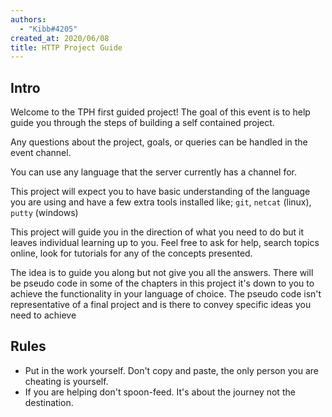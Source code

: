 ```yaml
---
authors:
  - "Kibb#4205"
created_at: 2020/06/08
title: HTTP Project Guide
---
```


## Intro

Welcome to the TPH first guided project!
The goal of this event is to help guide you through the steps of building a self contained project.

Any questions about the project, goals, or queries can be handled in the event channel.

You can use any language that the server currently has a channel for.

This project will expect you to have basic understanding of the language you are using and have a few extra tools
installed like; `git`, `netcat` (linux), `putty` (windows)

This project will guide you in the direction of what you need to do but it leaves individual learning up to you.
Feel free to ask for help, search topics online, look for tutorials for any of the concepts presented.

The idea is to guide you along but not give you all the answers. There will be pseudo code in some of the chapters in
this project it's down to you to achieve the functionality in your language of choice.
The pseudo code isn't representative of a final project and is there to convey specific ideas you need to achieve

## Rules

- Put in the work yourself. Don't copy and paste, the only person you are cheating is yourself.
- If you are helping don't spoon-feed. It's about the journey not the destination.

